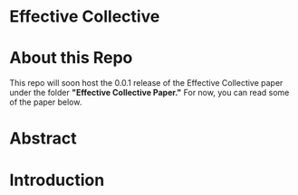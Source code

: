 # Effective Collective

# About this Repo
This repo will soon host the 0.0.1 release of the Effective Collective paper under the folder **"Effective Collective Paper."** For now, you can read some of the paper below. 

# Abstract

# Introduction

# 
<!--stackedit_data:
eyJoaXN0b3J5IjpbMTI0ODIwMTE4NSwtMjA5NjY2NjU3NCwtMj
UwMzY3MjMzXX0=
-->